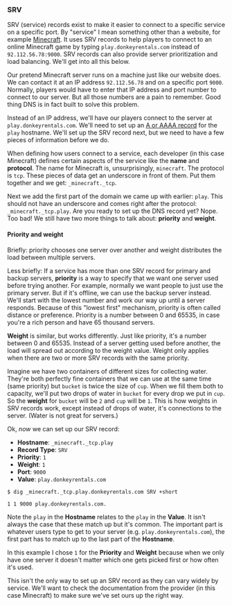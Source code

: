 ### SRV

SRV (service) records exist to make it easier to connect to a specific service on a specific port. By "service" I mean something other than a website, for example [Minecraft](https://minecraft.net). It uses SRV records to help players to connect to an online Minecraft game by typing `play.donkeyrentals.com` instead of `92.112.56.78:9000`. SRV records can also provide server prioritization and load balancing. We'll get into all this below.

Our pretend Minecraft server runs on a machine just like our website does. We can contact it at an IP address `92.112.56.78` and on a specific port `9000`. Normally, players would have to enter that IP address and port number to connect to our server. But all those numbers are a pain to remember. Good thing DNS is in fact built to solve this problem.

Instead of an IP address, we'll have our players connect to the server at `play.donkeyrentals.com`. We'll need to set up an [A or AAAA record](#a) for the `play` hostname. We'll set up the SRV record next, but we need to have a few pieces of information before we do.

When defining how users connect to a service, each developer (in this case Minecraft) defines certain aspects of the service like the **name** and **protocol**. The name for Minecraft is, unsurprisingly, `minecraft`. The protocol is `tcp`. These pieces of data get an underscore in front of them. Put them together and we get: `_minecraft._tcp`.

Next we add the first part of the domain we came up with earlier: `play`. This should not have an underscore and comes right after the protocol: `_minecraft._tcp.play`. Are you ready to set up the DNS record yet? Nope. Too bad! We still have two more things to talk about: **priority** and **weight**.

#### Priority and weight

Briefly: priority chooses one server over another and weight distributes the load between multiple servers.

Less briefly: If a service has more than one SRV record for primary and backup servers, **priority** is a way to specify that we want one server used before trying another. For example, normally we want people to just use the primary server. But if it's offline, we can use the backup server instead. We'll start with the lowest number and work our way up until a server responds. Because of this "lowest first" mechanism, priority is often called distance or preference. Priority is a number between 0 and 65535, in case you're a rich person and have 65 thousand servers.

**Weight** is similar, but works differently. Just like priority, it's a number between 0 and 65535. Instead of a server getting used before another, the load will spread out according to the weight value. Weight only applies when there are two or more SRV records with the same priority.

Imagine we have two containers of different sizes for collecting water. They're both perfectly fine containers that we can use at the same time (same priority) but `bucket` is twice the size of `cup`. When we fill them both to capacity, we'll put two drops of water in `bucket` for every drop we put in `cup`. So the **weight** for `bucket` will be `2` and `cup` will be `1`. This is how weights in SRV records work, except instead of drops of water, it's connections to the server. (Water is not great for servers.)

Ok, _now_ we can set up our SRV record:

* **Hostname**: `_minecraft._tcp.play`
* **Record Type**: `SRV`
* **Priority**: `1`
* **Weight**: `1`
* **Port**: `9000`
* **Value**: `play.donkeyrentals.com`

```shell
$ dig _minecraft._tcp.play.donkeyrentals.com SRV +short

1 1 9000 play.donkeyrentals.com.
```

Note the `play` in the **Hostname** relates to the `play` in the **Value**. It isn't always the case that these match up but it's common. The important part is whatever users type to get to your server (e.g. `play.donkeyrentals.com`), the first part has to match up to the last part of the **Hostname**.

In this example I chose `1` for the **Priority** and **Weight** because when we only have one server it doesn't matter which one gets picked first or how often it's used.

This isn't the only way to set up an SRV record as they can vary widely by service. We'll want to check the documentation from the provider (in this case Minecraft) to make sure we've set ours up the right way.
